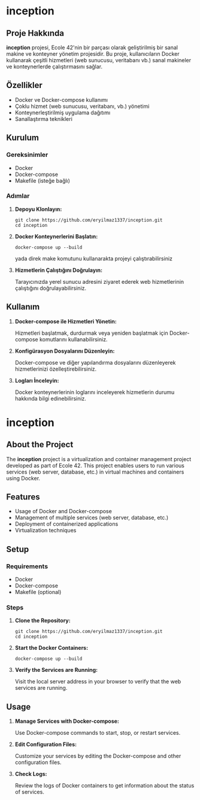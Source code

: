 <!DOCTYPE html>
<html lang="tr">
<head>
    <meta charset="UTF-8">
    <meta name="viewport" content="width=device-width, initial-scale=1.0">
</head>
<body>
    <!-- Turkish Version -->
    <h1>inception</h1>
    <h2>Proje Hakkında</h2>
    <p><strong>inception</strong> projesi, Ecole 42'nin bir parçası olarak geliştirilmiş bir sanal makine ve konteyner yönetim projesidir. Bu proje, kullanıcıların Docker kullanarak çeşitli hizmetleri (web sunucusu, veritabanı vb.) sanal makineler ve konteynerlerde çalıştırmasını sağlar.</p>
    <h2>Özellikler</h2>
    <ul>
        <li>Docker ve Docker-compose kullanımı</li>
        <li>Çoklu hizmet (web sunucusu, veritabanı, vb.) yönetimi</li>
        <li>Konteynerleştirilmiş uygulama dağıtımı</li>
        <li>Sanallaştırma teknikleri</li>
    </ul>
    <h2>Kurulum</h2>
    <h3>Gereksinimler</h3>
    <ul>
        <li>Docker</li>
        <li>Docker-compose</li>
        <li>Makefile (isteğe bağlı)</li>
    </ul>
    <h3>Adımlar</h3>
    <ol>
        <li><strong>Depoyu Klonlayın:</strong>
            <pre><code>git clone https://github.com/eryilmaz1337/inception.git
cd inception</code></pre>
        </li>
        <li><strong>Docker Konteynerlerini Başlatın:</strong>
            <pre><code>docker-compose up --build</code></pre>
        </li>
        <p>yada direk make komutunu kullanarakta projeyi çalıştırabilirsiniz</p>
        <li><strong>Hizmetlerin Çalıştığını Doğrulayın:</strong>
            <p>Tarayıcınızda yerel sunucu adresini ziyaret ederek web hizmetlerinin çalıştığını doğrulayabilirsiniz.</p>
        </li>
    </ol>
    <h2>Kullanım</h2>
    <ol>
        <li><strong>Docker-compose ile Hizmetleri Yönetin:</strong>
            <p>Hizmetleri başlatmak, durdurmak veya yeniden başlatmak için Docker-compose komutlarını kullanabilirsiniz.</p>
        </li>
        <li><strong>Konfigürasyon Dosyalarını Düzenleyin:</strong>
            <p>Docker-compose ve diğer yapılandırma dosyalarını düzenleyerek hizmetlerinizi özelleştirebilirsiniz.</p>
        </li>
        <li><strong>Logları İnceleyin:</strong>
            <p>Docker konteynerlerinin loglarını inceleyerek hizmetlerin durumu hakkında bilgi edinebilirsiniz.</p>
        </li>
    </ol>
    <!-- English Version -->
    <h1>inception</h1>
    <h2>About the Project</h2>
    <p>The <strong>inception</strong> project is a virtualization and container management project developed as part of Ecole 42. This project enables users to run various services (web server, database, etc.) in virtual machines and containers using Docker.</p>
    <h2>Features</h2>
    <ul>
        <li>Usage of Docker and Docker-compose</li>
        <li>Management of multiple services (web server, database, etc.)</li>
        <li>Deployment of containerized applications</li>
        <li>Virtualization techniques</li>
    </ul>
    <h2>Setup</h2>
    <h3>Requirements</h3>
    <ul>
        <li>Docker</li>
        <li>Docker-compose</li>
        <li>Makefile (optional)</li>
    </ul>
    <h3>Steps</h3>
    <ol>
        <li><strong>Clone the Repository:</strong>
            <pre><code>git clone https://github.com/eryilmaz1337/inception.git
cd inception</code></pre>
        </li>
        <li><strong>Start the Docker Containers:</strong>
            <pre><code>docker-compose up --build</code></pre>
        </li>
        <li><strong>Verify the Services are Running:</strong>
            <p>Visit the local server address in your browser to verify that the web services are running.</p>
        </li>
    </ol>
    <h2>Usage</h2>
    <ol>
        <li><strong>Manage Services with Docker-compose:</strong>
            <p>Use Docker-compose commands to start, stop, or restart services.</p>
        </li>
        <li><strong>Edit Configuration Files:</strong>
            <p>Customize your services by editing the Docker-compose and other configuration files.</p>
        </li>
        <li><strong>Check Logs:</strong>
            <p>Review the logs of Docker containers to get information about the status of services.</p>
        </li>
    </ol>
</body>
</html>
